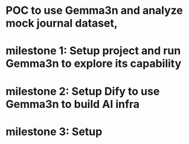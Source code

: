 # POC to use Gemma3n and analyze mock journal dataset, 

# milestone 1: Setup project and run Gemma3n to explore its capability

# milestone 2: Setup Dify to use Gemma3n to build AI infra

# milestone 3: Setup 

